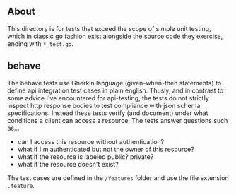 ## About

This directory is for tests that exceed the scope of simple unit testing, which in classic go fashion 
exist alongside the source code they exercise, ending with `*_test.go`.

## behave

The behave tests use Gherkin language (given-when-then statements) to define api integration test cases
in plain english. Thusly, and in contrast to some advice I've encountered for api-testing, the tests do
not strictly inspect http response bodies to test compliance with json schema specifications. Instead 
these tests verify (and document) under what conditions a client can access a resource.
The tests answer questions such as...
- can I access this resource without authentication?
- what if I'm authenticated but not the owner of this resource?
- what if the resource is labeled public? private?
- what if the resource doesn't exist?

The test cases are defined in the `/features` folder and use the file extension `.feature`.
